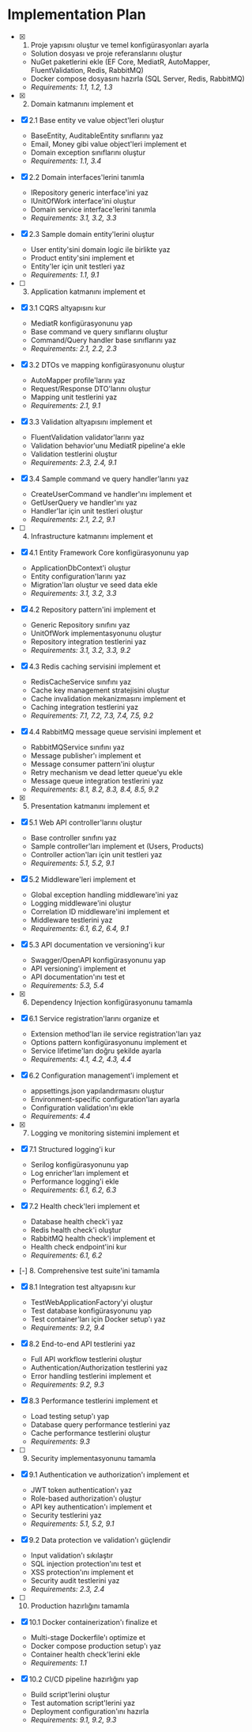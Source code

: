 # Implementation Plan

- [x] 1. Proje yapısını oluştur ve temel konfigürasyonları ayarla





  - Solution dosyası ve proje referanslarını oluştur
  - NuGet paketlerini ekle (EF Core, MediatR, AutoMapper, FluentValidation, Redis, RabbitMQ)
  - Docker compose dosyasını hazırla (SQL Server, Redis, RabbitMQ)
  - _Requirements: 1.1, 1.2, 1.3_

- [x] 2. Domain katmanını implement et




- [x] 2.1 Base entity ve value object'leri oluştur


  - BaseEntity, AuditableEntity sınıflarını yaz
  - Email, Money gibi value object'leri implement et
  - Domain exception sınıflarını oluştur
  - _Requirements: 1.1, 3.4_

- [x] 2.2 Domain interfaces'lerini tanımla


  - IRepository<T> generic interface'ini yaz
  - IUnitOfWork interface'ini oluştur
  - Domain service interface'lerini tanımla
  - _Requirements: 3.1, 3.2, 3.3_

- [x] 2.3 Sample domain entity'lerini oluştur


  - User entity'sini domain logic ile birlikte yaz
  - Product entity'sini implement et
  - Entity'ler için unit testleri yaz
  - _Requirements: 1.1, 9.1_

- [ ] 3. Application katmanını implement et

- [x] 3.1 CQRS altyapısını kur


  - MediatR konfigürasyonunu yap
  - Base command ve query sınıflarını oluştur
  - Command/Query handler base sınıflarını yaz
  - _Requirements: 2.1, 2.2, 2.3_

- [x] 3.2 DTOs ve mapping konfigürasyonunu oluştur


  - AutoMapper profile'larını yaz
  - Request/Response DTO'larını oluştur
  - Mapping unit testlerini yaz
  - _Requirements: 2.1, 9.1_

- [x] 3.3 Validation altyapısını implement et



  - FluentValidation validator'larını yaz
  - Validation behavior'unu MediatR pipeline'a ekle
  - Validation testlerini oluştur
  - _Requirements: 2.3, 2.4, 9.1_

- [x] 3.4 Sample command ve query handler'larını yaz





  - CreateUserCommand ve handler'ını implement et
  - GetUserQuery ve handler'ını yaz
  - Handler'lar için unit testleri oluştur
  - _Requirements: 2.1, 2.2, 9.1_

- [ ] 4. Infrastructure katmanını implement et
- [x] 4.1 Entity Framework Core konfigürasyonunu yap





  - ApplicationDbContext'i oluştur
  - Entity configuration'larını yaz
  - Migration'ları oluştur ve seed data ekle
  - _Requirements: 3.1, 3.2, 3.3_

- [x] 4.2 Repository pattern'ini implement et







  - Generic Repository<T> sınıfını yaz
  - UnitOfWork implementasyonunu oluştur
  - Repository integration testlerini yaz
  - _Requirements: 3.1, 3.2, 3.3, 9.2_

- [x] 4.3 Redis caching servisini implement et

  - RedisCacheService sınıfını yaz
  - Cache key management stratejisini oluştur
  - Cache invalidation mekanizmasını implement et
  - Caching integration testlerini yaz
  - _Requirements: 7.1, 7.2, 7.3, 7.4, 7.5, 9.2_

- [x] 4.4 RabbitMQ message queue servisini implement et


  - RabbitMQService sınıfını yaz
  - Message publisher'ı implement et
  - Message consumer pattern'ini oluştur
  - Retry mechanism ve dead letter queue'yu ekle
  - Message queue integration testlerini yaz
  - _Requirements: 8.1, 8.2, 8.3, 8.4, 8.5, 9.2_

- [x] 5. Presentation katmanını implement et


- [x] 5.1 Web API controller'larını oluştur


  - Base controller sınıfını yaz
  - Sample controller'ları implement et (Users, Products)
  - Controller action'ları için unit testleri yaz
  - _Requirements: 5.1, 5.2, 9.1_

- [x] 5.2 Middleware'leri implement et


  - Global exception handling middleware'ini yaz
  - Logging middleware'ini oluştur
  - Correlation ID middleware'ini implement et
  - Middleware testlerini yaz
  - _Requirements: 6.1, 6.2, 6.4, 9.1_

- [x] 5.3 API documentation ve versioning'i kur

  - Swagger/OpenAPI konfigürasyonunu yap
  - API versioning'i implement et
  - API documentation'ını test et
  - _Requirements: 5.3, 5.4_

- [x] 6. Dependency Injection konfigürasyonunu tamamla








- [x] 6.1 Service registration'larını organize et


  - Extension method'ları ile service registration'ları yaz
  - Options pattern konfigürasyonunu implement et
  - Service lifetime'ları doğru şekilde ayarla
  - _Requirements: 4.1, 4.2, 4.3, 4.4_

- [x] 6.2 Configuration management'i implement et

  - appsettings.json yapılandırmasını oluştur
  - Environment-specific configuration'ları ayarla
  - Configuration validation'ını ekle
  - _Requirements: 4.4_

- [x] 7. Logging ve monitoring sistemini implement et






- [x] 7.1 Structured logging'i kur




  - Serilog konfigürasyonunu yap
  - Log enricher'ları implement et
  - Performance logging'i ekle
  - _Requirements: 6.1, 6.2, 6.3_

- [x] 7.2 Health check'leri implement et


  - Database health check'i yaz
  - Redis health check'i oluştur
  - RabbitMQ health check'i implement et
  - Health check endpoint'ini kur
  - _Requirements: 6.1, 6.2_

- [-] 8. Comprehensive test suite'ini tamamla


- [x] 8.1 Integration test altyapısını kur

  - TestWebApplicationFactory'yi oluştur
  - Test database konfigürasyonunu yap
  - Test container'ları için Docker setup'ı yaz
  - _Requirements: 9.2, 9.4_

- [x] 8.2 End-to-end API testlerini yaz
  - Full API workflow testlerini oluştur
  - Authentication/Authorization testlerini yaz
  - Error handling testlerini implement et
  - _Requirements: 9.2, 9.3_

- [x] 8.3 Performance testlerini implement et


  - Load testing setup'ı yap
  - Database query performance testlerini yaz
  - Cache performance testlerini oluştur
  - _Requirements: 9.3_

- [ ] 9. Security implementasyonunu tamamla
- [x] 9.1 Authentication ve authorization'ı implement et





  - JWT token authentication'ı yaz
  - Role-based authorization'ı oluştur
  - API key authentication'ı implement et
  - Security testlerini yaz
  - _Requirements: 5.1, 5.2, 9.1_

- [x] 9.2 Data protection ve validation'ı güçlendir





  - Input validation'ı sıkılaştır
  - SQL injection protection'ını test et
  - XSS protection'ını implement et
  - Security audit testlerini yaz
  - _Requirements: 2.3, 2.4_

- [ ] 10. Production hazırlığını tamamla
- [x] 10.1 Docker containerization'ı finalize et





  - Multi-stage Dockerfile'ı optimize et
  - Docker compose production setup'ı yaz
  - Container health check'lerini ekle
  - _Requirements: 1.1_

- [x] 10.2 CI/CD pipeline hazırlığını yap





  - Build script'lerini oluştur
  - Test automation script'lerini yaz
  - Deployment configuration'ını hazırla
  - _Requirements: 9.1, 9.2, 9.3_